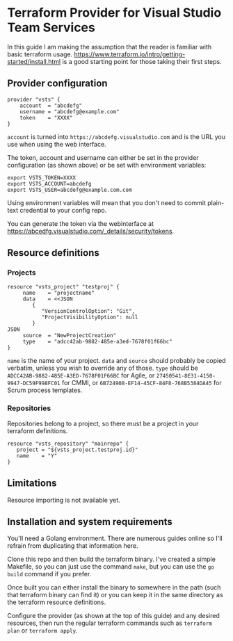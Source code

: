 Terraform Provider for Visual Studio Team Services
==================================================

In this guide I am making the assumption that the reader is familiar with basic terraform usage.
https://www.terraform.io/intro/getting-started/install.html is a good starting
point for those taking their first steps.

Provider configuration
----------------------

```
provider "vsts" {
    account  = "abcdefg"
    username = "abcdefg@example.com"
    token    = "XXXX"
}
```

`account` is turned into `https://abcdefg.visualstudio.com` and is the URL you use when using the web interface.

The token, account and username can either be set in the provider configuration (as shown above) or be set with environment variables:

```
export VSTS_TOKEN=XXXX
export VSTS_ACCOUNT=abcdefg
export VSTS_USER=abcdefg@example.com.com
```

Using environment variables will mean that you don't need to commit plain-text credential to your config repo.

You can generate the token via the webinterface at <https://abcedfg.visualstudio.com/_details/security/tokens>.


Resource definitions
--------------------

### Projects
```
resource "vsts_project" "testproj" {
     name    = "projectname"
     data    = <<JSON
        {
           "VersionControlOption": "Git",
           "ProjectVisibilityOption": null
        }
JSON
     source  = "NewProjectCreation"
     type    = "adcc42ab-9882-485e-a3ed-7678f01f66bc"
}
```

`name` is the name of your project.
`data` and `source` should probably be copied verbatim, unless you wish to override any of those.
`type` should be `ADCC42AB-9882-485E-A3ED-7678F01F66BC` for Agile, or `27450541-8E31-4150-9947-DC59F998FC01` for
CMMI, or `6B724908-EF14-45CF-84F8-768B5384DA45` for Scrum process templates.


### Repositories

Repositories belong to a project, so there must be a project in your terraform definitions.

```
resource "vsts_repository" "mainrepo" {
   project = "${vsts_project.testproj.id}"
   name    = "Y"
}
```

Limitations
-----------

Resource importing is not available yet.

Installation and system requirements
------------------------------------

You'll need a Golang environment. There are numerous guides online so I'll
refrain from duplicating that information here.

Clone this repo and then build the terraform binary. I've created a simple
Makefile, so you can just use the command `make`, but you can use the `go
build` command if you prefer.

Once built you can either install the binary to somewhere in the path (such
that terraform binary can find it) or you can keep it in the same directory as
the terraform resource definitions.

Configure the provider (as shown at the top of this guide) and any desired
resources, then run the regular terraform commands such as `terraform plan` or
`terraform apply`.
